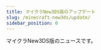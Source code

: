 ```yaml
---
title: マイクラNew3DS版のアップデート
slug: /minecraft-new3ds/update/
sidebar_position: 0
---
```


マイクラNew3DS版のニュースです。
